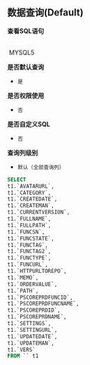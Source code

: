 ## 数据查询(Default) <!-- {docsify-ignore-all} -->



<p class="panel-title"><b>查看SQL语句</b></p>
<br>

<el-row>
&nbsp;<el-tag @click="MYSQL5 = true">MYSQL5</el-tag>
</el-row>

<br>
<p class="panel-title"><b>是否默认查询</b></p>

* `是`

<p class="panel-title"><b>是否权限使用</b></p>

* `否`

<p class="panel-title"><b>是否自定义SQL</b></p>

* `否`

<p class="panel-title"><b>查询列级别</b></p>

* `默认（全部查询列）`






<el-dialog v-model="MYSQL5" title="MYSQL5">

```sql
SELECT
t1.`AVATARURL`,
t1.`CATEGORY`,
t1.`CREATEDATE`,
t1.`CREATEMAN`,
t1.`CURRENTVERSION`,
t1.`FULLNAME`,
t1.`FULLPATH`,
t1.`FUNCSN`,
t1.`FUNCSTATE`,
t1.`FUNCTAG`,
t1.`FUNCTAG2`,
t1.`FUNCTYPE`,
t1.`FUNCURL`,
t1.`HTTPURLTOREPO`,
t1.`MEMO`,
t1.`ORDERVALUE`,
t1.`PATH`,
t1.`PSCOREPRDFUNCID`,
t1.`PSCOREPRDFUNCNAME`,
t1.`PSCOREPRDID`,
t1.`PSCOREPRDNAME`,
t1.`SETTINGS`,
t1.`SETTINGURL`,
t1.`UPDATEDATE`,
t1.`UPDATEMAN`,
t1.`VERS`
FROM `` t1 


```

</el-dialog>

<script>
 const { createApp } = Vue
  createApp({
    data() {
      return {
                MYSQL5 : false
        
      }
    },
    methods: {
    }
  }).use(ElementPlus).mount('#app')
</script>